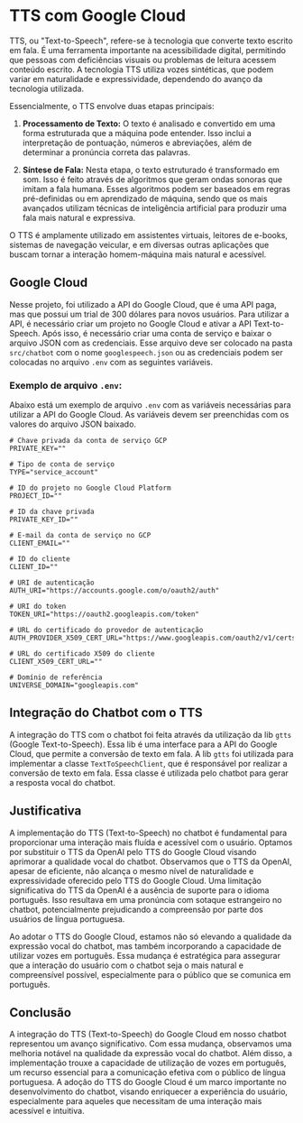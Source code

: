 # TTS com Google Cloud

TTS, ou "Text-to-Speech", refere-se à tecnologia que converte texto escrito em fala. É uma ferramenta importante na acessibilidade digital, permitindo que pessoas com deficiências visuais ou problemas de leitura acessem conteúdo escrito. A tecnologia TTS utiliza vozes sintéticas, que podem variar em naturalidade e expressividade, dependendo do avanço da tecnologia utilizada.

Essencialmente, o TTS envolve duas etapas principais:

1. **Processamento de Texto:** O texto é analisado e convertido em uma forma estruturada que a máquina pode entender. Isso inclui a interpretação de pontuação, números e abreviações, além de determinar a pronúncia correta das palavras.

2. **Síntese de Fala:** Nesta etapa, o texto estruturado é transformado em som. Isso é feito através de algoritmos que geram ondas sonoras que imitam a fala humana. Esses algoritmos podem ser baseados em regras pré-definidas ou em aprendizado de máquina, sendo que os mais avançados utilizam técnicas de inteligência artificial para produzir uma fala mais natural e expressiva.

O TTS é amplamente utilizado em assistentes virtuais, leitores de e-books, sistemas de navegação veicular, e em diversas outras aplicações que buscam tornar a interação homem-máquina mais natural e acessível.

## Google Cloud
Nesse projeto, foi utilizado a API do Google Cloud, que é uma API paga, mas que possui um trial de 300 dólares para novos usuários. Para utilizar a API, é necessário criar um projeto no Google Cloud e ativar a API Text-to-Speech. Após isso, é necessário criar uma conta de serviço e baixar o arquivo JSON com as credenciais. Esse arquivo deve ser colocado na pasta `src/chatbot` com o nome `googlespeech.json` ou as credenciais podem ser colocadas no arquivo `.env` com as seguintes variáveis.

### Exemplo de arquivo `.env`:

Abaixo está um exemplo de arquivo `.env` com as variáveis necessárias para utilizar a API do Google Cloud. As variáveis devem ser preenchidas com os valores do arquivo JSON baixado.

```env
# Chave privada da conta de serviço GCP
PRIVATE_KEY=""

# Tipo de conta de serviço
TYPE="service_account"

# ID do projeto no Google Cloud Platform
PROJECT_ID=""

# ID da chave privada
PRIVATE_KEY_ID=""

# E-mail da conta de serviço no GCP
CLIENT_EMAIL=""

# ID do cliente
CLIENT_ID=""

# URI de autenticação
AUTH_URI="https://accounts.google.com/o/oauth2/auth"

# URI do token
TOKEN_URI="https://oauth2.googleapis.com/token"

# URL do certificado do provedor de autenticação
AUTH_PROVIDER_X509_CERT_URL="https://www.googleapis.com/oauth2/v1/certs"

# URL do certificado X509 do cliente
CLIENT_X509_CERT_URL=""

# Domínio de referência
UNIVERSE_DOMAIN="googleapis.com"

```

## Integração do Chatbot com o TTS

A integração do TTS com o chatbot foi feita através da utilização da lib `gtts` (Google Text-to-Speech). Essa lib é uma interface para a API do Google Cloud, que permite a conversão de texto em fala. A lib `gtts` foi utilizada para implementar a classe `TextToSpeechClient`, que é responsável por realizar a conversão de texto em fala. Essa classe é utilizada pelo chatbot para gerar a resposta vocal do chatbot.


## Justificativa

A implementação do TTS (Text-to-Speech) no chatbot é fundamental para proporcionar uma interação mais fluída e acessível com o usuário. Optamos por substituir o TTS da OpenAI pelo TTS do Google Cloud visando aprimorar a qualidade vocal do chatbot. Observamos que o TTS da OpenAI, apesar de eficiente, não alcança o mesmo nível de naturalidade e expressividade oferecido pelo TTS do Google Cloud. Uma limitação significativa do TTS da OpenAI é a ausência de suporte para o idioma português. Isso resultava em uma pronúncia com sotaque estrangeiro no chatbot, potencialmente prejudicando a compreensão por parte dos usuários de língua portuguesa.

Ao adotar o TTS do Google Cloud, estamos não só elevando a qualidade da expressão vocal do chatbot, mas também incorporando a capacidade de utilizar vozes em português. Essa mudança é estratégica para assegurar que a interação do usuário com o chatbot seja o mais natural e compreensível possível, especialmente para o público que se comunica em português.

## Conclusão

A integração do TTS (Text-to-Speech) do Google Cloud em nosso chatbot representou um avanço significativo. Com essa mudança, observamos uma melhoria notável na qualidade da expressão vocal do chatbot. Além disso, a implementação trouxe a capacidade de utilização de vozes em português, um recurso essencial para a comunicação efetiva com o público de língua portuguesa. A adoção do TTS do Google Cloud é um marco importante no desenvolvimento do chatbot, visando enriquecer a experiência do usuário, especialmente para aqueles que necessitam de uma interação mais acessível e intuitiva.


